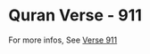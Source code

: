 # Quran Verse - 911 

For more infos, See [Verse 911](https://www.quranbookk.com/quran/search?q=911)